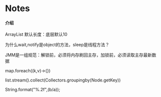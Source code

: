 # Notes

#### 介绍
ArrayList 默认长度：底层默认10

为什么wait,notify是object的方法，sleep是线程方法？

JMM是一组规范：解锁前，必须将内存刷回主存，加锁前，必须读取主存最新数据

map.foreach((k,v)->{})

list.stream().collect(Collectors.groupingby(Node.getKey))



String.format("%.2f",(b/a));